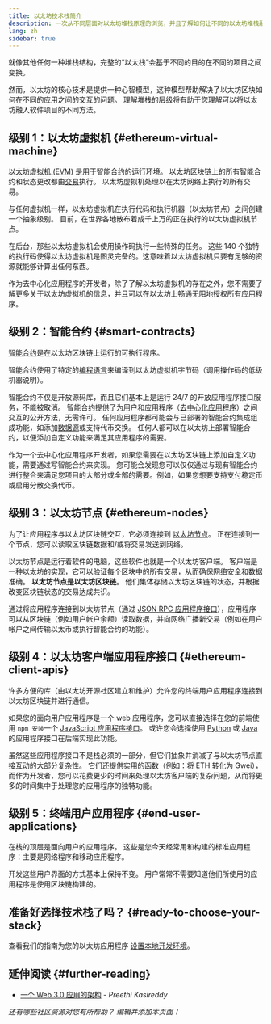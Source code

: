 ```yaml
---
title: 以太坊技术栈简介
description: 一次从不同层面对以太坊堆栈原理的浏览，并且了解如何让不同的以太坊堆栈融为一体。
lang: zh
sidebar: true
---
```


就像其他任何一种堆栈结构，完整的“以太栈”会基于不同的目的在不同的项目之间变换。

然而，以太坊的核心技术是提供一种心智模型，这种模型帮助解决了以太坊区块如何在不同的应用之间的交互的问题。 理解堆栈的层级将有助于您理解可以将以太坊融入软件项目的不同方法。

## 级别 1：以太坊虚拟机 {#ethereum-virtual-machine}

[以太坊虚拟机 (EVM)](/developers/docs/evm/) 是用于智能合约的运行环境。 以太坊区块链上的所有智能合约和状态更改都由[交易](/developers/docs/transactions/)执行。 以太坊虚拟机处理以在太坊网络上执行的所有交易。

与任何虚拟机一样，以太坊虚拟机在执行代码和执行机器（以太坊节点）之间创建一个抽象级别。 目前，在世界各地散布着成千上万的正在执行的以太坊虚拟机节点。

在后台，那些以太坊虚拟机会使用操作码执行一些特殊的任务。 这些 140 个独特的执行码使得以太坊虚拟机是图灵完备的。这意味着以太坊虚拟机只要有足够的资源就能够计算出任何东西。

作为去中心化应用程序的开发者，除了了解以太坊虚拟机的存在之外，您不需要了解更多关于以太坊虚拟机的信息，并且可以在以太坊上畅通无阻地授权所有应用程序。

## 级别 2：智能合约 {#smart-contracts}

[智能合约](/developers/docs/smart-contracts/)是在以太坊区块链上运行的可执行程序。

智能合约使用了特定的[编程语言](/developers/docs/smart-contracts/languages/)来编译到以太坊虚拟机字节码（调用操作码的低级机器说明）。

智能合约不仅是开放源码库，而且它们基本上是运行 24/7 的开放应用程序接口服务，不能被取消。 智能合约提供了为用户和应用程序（[去中心化应用程序](/developers/docs/dapps/)）之间交互的公开方法，无需许可。 任何应用程序都可能会与已部署的智能合约集成组成功能，如添加[数据源](/developers/docs/oracles/)或支持代币交换。 任何人都可以在以太坊上部署智能合约，以便添加自定义功能来满足其应用程序的需要。

作为一个去中心化应用程序开发者，如果您需要在以太坊区块链上添加自定义功能，需要通过写智能合约来实现。 您可能会发现您可以仅仅通过与现有智能合约进行整合来满足您项目的大部分或全部的需要。例如，如果您想要支持支付稳定币或启用分散交换代币。

## 级别 3：以太坊节点 {#ethereum-nodes}

为了让应用程序与以太坊区块链交互，它必须连接到 [以太坊节点](/developers/docs/nodes-and-clients/)。 正在连接到一个节点，您可以读取区块链数据和/或将交易发送到网络。

以太坊节点是运行着软件的电脑，这些软件也就是一个以太坊客户端。 客户端是一种以太坊的实现，它可以验证每个区块中的所有交易，从而确保网络安全和数据准确。 **以太坊节点是以太坊区块链**。 他们集体存储以太坊区块链的状态，并根据改变区块链状态的交易达成共识。

通过将应用程序连接到以太坊节点（通过 [JSON RPC 应用程序接口](/developers/docs/apis/json-rpc/)），应用程序可以从区块链（例如用户帐户余额）读取数据，并向网络广播新交易（例如在用户帐户之间传输以太币或执行智能合约的功能）。

## 级别 4：以太坊客户端应用程序接口 {#ethereum-client-apis}

许多方便的库（由以太坊开源社区建立和维护）允许您的终端用户应用程序连接到以太坊区块链并进行通信。

如果您的面向用户应用程序是一个 web 应用程序，您可以直接选择在您的前端使用 `npm 安装`一个 [JavaScript 应用程序接口](/developers/docs/apis/javascript/)。 或许您会选择使用 [Python](/developers/docs/programming-languages/python/) 或 [Java](/developers/docs/programming-languages/java/) 的应用程序接口在后端实现此功能。

虽然这些应用程序接口不是栈必须的一部分，但它们抽象并消减了与以太坊节点直接互动的大部分复杂性。 它们还提供实用的函数（例如：将 ETH 转化为 Gwei），而作为开发者，您可以花费更少的时间来处理以太坊客户端的复杂问题，从而将更多的时间集中于处理您的应用程序的独特功能。

## 级别 5：终端用户应用程序 {#end-user-applications}

在栈的顶层是面向用户的应用程序。 这些是您今天经常用和构建的标准应用程序：主要是网络程序和移动应用程序。

开发这些用户界面的方式基本上保持不变。 用户常常不需要知道他们所使用的应用程序是使用区块链构建的。

## 准备好选择技术栈了吗？ {#ready-to-choose-your-stack}

查看我们的指南为您的以太坊应用程序 [设置本地开发环境](/developers/local-environment/)。

## 延伸阅读 {#further-reading}

- [一个 Web 3.0 应用的架构](https://www.preethikasireddy.com/post/the-architecture-of-a-web-3-0-application) - _Preethi Kasireddy_

_还有哪些社区资源对您有所帮助？ 编辑并添加本页面！_
